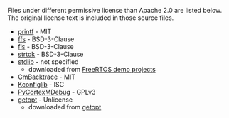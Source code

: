 Files under different permissive license than Apache 2.0 are listed below.  The original license text is included in those source files.

- [printf](./libraries/clib/source/printf.c) - MIT
- [ffs](./libraries/clib/source/ffs.c) - BSD-3-Clause
- [fls](./libraries/clib/source/fls.c) - BSD-3-Clause
- [strtok](./libraries/clib/source/strtok.c) - BSD-3-Clause
- [stdlib](./libraries/clib/source/stdlib.c) - not specified
  - downloaded from [FreeRTOS demo projects](https://github.com/FreeRTOS/FreeRTOS/blob/master/FreeRTOS/Demo/ColdFire_MCF52259_CodeWarrior/stdlib.c)
- [CmBacktrace](./libraries/CmBacktrace/LICENSE) - MIT
- [Kconfiglib](./tools/Kconfiglib/LICENSE.txt) - ISC
- [PyCortexMDebug](./tools/PyCortexMDebug/LICENSE) - GPLv3
- [getopt](./libraries/getopt/getopt.c) - Unlicense
  - downloaded from [getopt](https://github.com/skeeto/getopt)